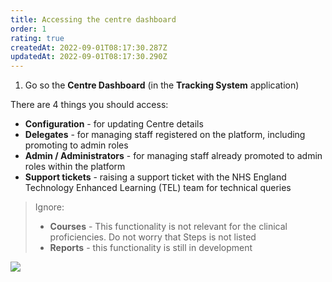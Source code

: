 ```yaml
---
title: Accessing the centre dashboard
order: 1
rating: true
createdAt: 2022-09-01T08:17:30.287Z
updatedAt: 2022-09-01T08:17:30.290Z
---
```

1. Go so the **Centre Dashboard** (in the **Tracking System** application)

There are 4 things you should access:

* **Configuration** - for updating Centre details
* **Delegates** - for managing staff registered on the platform, including promoting to admin roles
* **Admin / Administrators** - for managing staff already promoted to admin roles within the platform
* **Support tickets** - raising a support ticket with the NHS England Technology Enhanced Learning (TEL) team for technical queries

> Ignore:
>
> * **Courses** - This functionality is not relevant for the clinical proficiencies. Do not worry that Steps  is not listed 
> * **Reports** - this functionality is still in development

![](/img/ccm-ca_centredashboard.png)